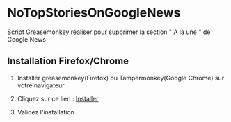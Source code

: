 # NoTopStoriesOnGoogleNews


Script Greasemonkey réaliser pour supprimer la section " A la une " de Google News



## Installation Firefox/Chrome

1. Installer greasemonkey(Firefox) ou Tampermonkey(Google Chrome) sur votre navigateur

2. Cliquez sur ce lien : [Installer](https://github.com/dat-Antho/NoTopStoriesOnGoogleNews/raw/master/noTopStories.user.js)

3. Validez l'installation

